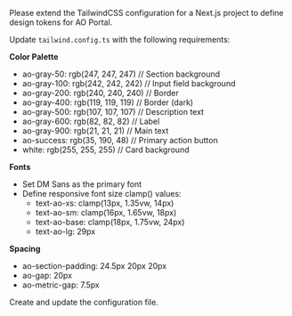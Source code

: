 Please extend the TailwindCSS configuration for a Next.js project to define design tokens for AO Portal.

Update `tailwind.config.ts` with the following requirements:

**Color Palette**

- ao-gray-50: rgb(247, 247, 247) // Section background
- ao-gray-100: rgb(242, 242, 242) // Input field background
- ao-gray-200: rgb(240, 240, 240) // Border
- ao-gray-400: rgb(119, 119, 119) // Border (dark)
- ao-gray-500: rgb(107, 107, 107) // Description text
- ao-gray-600: rgb(82, 82, 82) // Label
- ao-gray-900: rgb(21, 21, 21) // Main text
- ao-success: rgb(35, 190, 48) // Primary action button
- white: rgb(255, 255, 255) // Card background

**Fonts**

- Set DM Sans as the primary font
- Define responsive font size clamp() values:
  - text-ao-xs: clamp(13px, 1.35vw, 14px)
  - text-ao-sm: clamp(16px, 1.65vw, 18px)
  - text-ao-base: clamp(18px, 1.75vw, 24px)
  - text-ao-lg: 29px

**Spacing**

- ao-section-padding: 24.5px 20px 20px
- ao-gap: 20px
- ao-metric-gap: 7.5px

Create and update the configuration file.
